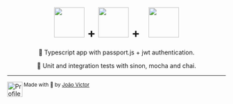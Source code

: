 <div align="center">

<h1>
  <img src="https://miro.medium.com/max/400/1*YI1tt4kGzvea-v4dAhZ90w.png" height=70 /> +
  <img src="https://vegibit.com/wp-content/uploads/2018/07/JSON-Web-Token-Authentication-With-Node.png" height=70 /> + &nbsp;
  <img src="https://cdn.jsdelivr.net/gh/devicons/devicon/icons/typescript/typescript-plain.svg" height="70" /> 
</h1>

<p>🔐 Typescript app with passport.js + jwt authentication.</p>
<p>🧪 Unit and integration tests with sinon, mocha and chai.</p>
</div>

---

<div>
  <img align="left" src="https://i.imgur.com/ufUYAFh.png" width=35 alt="Profile"/>
  <sub>Made with 💙 by <a href="https://github.com/joaovictornsv">João Victor</a></sub>
</div>
